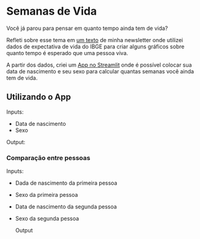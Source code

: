 # Semanas de Vida

Você já parou para pensar em quanto tempo ainda tem de vida?

Refleti sobre esse tema em [um texto](https://alexandrealves.substack.com/p/voce-ja-parou-para-pensar-em-quanto?r=28qyby&utm_campaign=post&utm_medium=web) de minha newsletter onde utilizei dados de expectativa de vida do IBGE para criar alguns gráficos sobre quanto tempo é esperado que uma pessoa viva.

A partir dos dados, criei um [App no Streamlit](https://semanas-de-vida.streamlit.app/) onde é possível colocar sua data de nascimento e seu sexo para calcular quantas semanas você ainda tem de vida.

## Utilizando o App

Inputs:
- Data de nascimento
- Sexo

Output:


### Comparação entre pessoas

Inputs:
- Dada de nascimento da primeira pessoa
- Sexo da primeira pessoa
- Data de nascimento da segunda pessoa
- Sexo da segunda pessoa

  Output
